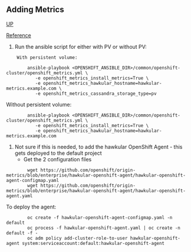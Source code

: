 ## Adding Metrics
[UP](OpenShift.html)

[Reference](https://docs.openshift.com/container-platform/3.5/install_config/cluster_metrics.html#metrics-namespace)

 1. Run the ansible script for either with PV or without PV:
```shell
    With persistent volume:
    
        ansible-playbook <OPENSHIFT_ANSIBLE_DIR>/common/openshift-cluster/openshift_metrics.yml \
           -e openshift_metrics_install_metrics=True \
           -e openshift_metrics_hawkular_hostname=hawkular-metrics.example.com \
           -e openshift_metrics_cassandra_storage_type=pv
```
 Without persistent volume: 
```shell
        ansible-playbook <OPENSHIFT_ANSIBLE_DIR>/common/openshift-cluster/openshift_metrics.yml \
           -e openshift_metrics_install_metrics=True \
           -e openshift_metrics_hawkular_hostname=hawkular-metrics.example.com
```
 1. Not sure if this is needed, to add the hawkular OpenShift Agent - this gets deployed to the default project
     -  Get the 2 configuration files
```shell
        wget https://github.com/openshift/origin-metrics/blob/enterprise/hawkular-openshift-agent/hawkular-openshift-agent-configmap.yaml
        wget https://github.com/openshift/origin-metrics/blob/enterprise/hawkular-openshift-agent/hawkular-openshift-agent.yaml
```
 To deploy the agent:
```shell
        oc create -f hawkular-openshift-agent-configmap.yaml -n default
        oc process -f hawkular-openshift-agent.yaml | oc create -n default -f -
        oc adm policy add-cluster-role-to-user hawkular-openshift-agent system:serviceaccount:default:hawkular-openshift-agent
```
